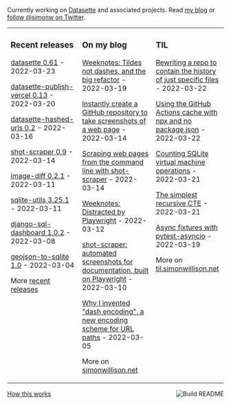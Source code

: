 Currently working on [Datasette](https://datasette.io/) and associated projects. Read [my blog](https://simonwillison.net/) or [follow @simonw on Twitter](https://twitter.com/simonw).

<table><tr><td valign="top" width="33%">

### Recent releases
<!-- recent_releases starts -->
[datasette 0.61](https://github.com/simonw/datasette/releases/tag/0.61) - 2022-03-23

[datasette-publish-vercel 0.13](https://github.com/simonw/datasette-publish-vercel/releases/tag/0.13) - 2022-03-20

[datasette-hashed-urls 0.2](https://github.com/simonw/datasette-hashed-urls/releases/tag/0.2) - 2022-03-16

[shot-scraper 0.9](https://github.com/simonw/shot-scraper/releases/tag/0.9) - 2022-03-14

[image-diff 0.2.1](https://github.com/simonw/image-diff/releases/tag/0.2.1) - 2022-03-11

[sqlite-utils 3.25.1](https://github.com/simonw/sqlite-utils/releases/tag/3.25.1) - 2022-03-11

[django-sql-dashboard 1.0.2](https://github.com/simonw/django-sql-dashboard/releases/tag/1.0.2) - 2022-03-08

[geojson-to-sqlite 1.0](https://github.com/simonw/geojson-to-sqlite/releases/tag/1.0) - 2022-03-04
<!-- recent_releases ends -->
More [recent releases](https://github.com/simonw/simonw/blob/main/releases.md)
</td><td valign="top" width="34%">

### On my blog
<!-- blog starts -->
[Weeknotes: Tildes not dashes, and the big refactor](http://simonwillison.net/2022/Mar/19/weeknotes/) - 2022-03-19

[Instantly create a GitHub repository to take screenshots of a web page](http://simonwillison.net/2022/Mar/14/shot-scraper-template/) - 2022-03-14

[Scraping web pages from the command line with shot-scraper](http://simonwillison.net/2022/Mar/14/scraping-web-pages-shot-scraper/) - 2022-03-14

[Weeknotes: Distracted by Playwright](http://simonwillison.net/2022/Mar/12/weeknotes-playwright/) - 2022-03-12

[shot-scraper: automated screenshots for documentation, built on Playwright](http://simonwillison.net/2022/Mar/10/shot-scraper/) - 2022-03-10

[Why I invented "dash encoding", a new encoding scheme for URL paths](http://simonwillison.net/2022/Mar/5/dash-encoding/) - 2022-03-05
<!-- blog ends -->
More on [simonwillison.net](https://simonwillison.net/)
</td><td valign="top" width="33%">

### TIL
<!-- tils starts -->
[Rewriting a repo to contain the history of just specific files](https://til.simonwillison.net/git/rewrite-repo-specific-files) - 2022-03-22

[Using the GitHub Actions cache with npx and no package.json](https://til.simonwillison.net/github-actions/npm-cache-with-npx-no-package) - 2022-03-22

[Counting SQLite virtual machine operations](https://til.simonwillison.net/sqlite/counting-vm-ops) - 2022-03-21

[The simplest recursive CTE](https://til.simonwillison.net/sqlite/simple-recursive-cte) - 2022-03-21

[Async fixtures with pytest-asyncio](https://til.simonwillison.net/pytest/async-fixtures) - 2022-03-19
<!-- tils ends -->
More on [til.simonwillison.net](https://til.simonwillison.net/)
</td></tr></table>

<a href="https://github.com/simonw/simonw/actions"><img src="https://github.com/simonw/simonw/workflows/Build%20README/badge.svg" align="right" alt="Build README"></a> <a href="https://simonwillison.net/2020/Jul/10/self-updating-profile-readme/">How this works</a>
